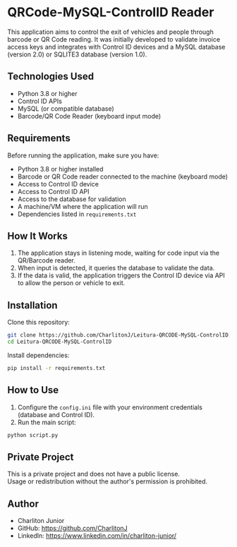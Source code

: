 # QRCode-MySQL-ControlID Reader

This application aims to control the exit of vehicles and people through barcode or QR Code reading. It was initially developed to validate invoice access keys and integrates with Control ID devices and a MySQL database (version 2.0) or SQLITE3 database (version 1.0).

## Technologies Used

- Python 3.8 or higher  
- Control ID APIs  
- MySQL (or compatible database)  
- Barcode/QR Code Reader (keyboard input mode)

## Requirements

Before running the application, make sure you have:

- Python 3.8 or higher installed  
- Barcode or QR Code reader connected to the machine (keyboard mode)  
- Access to Control ID device  
- Access to Control ID API  
- Access to the database for validation  
- A machine/VM where the application will run  
- Dependencies listed in `requirements.txt`

## How It Works

1. The application stays in listening mode, waiting for code input via the QR/Barcode reader.  
2. When input is detected, it queries the database to validate the data.  
3. If the data is valid, the application triggers the Control ID device via API to allow the person or vehicle to exit.

## Installation

Clone this repository:

```bash
git clone https://github.com/CharlitonJ/Leitura-QRCODE-MySQL-ControlID.git
cd Leitura-QRCODE-MySQL-ControlID
```

Install dependencies:

```bash
pip install -r requirements.txt
```

## How to Use

1. Configure the `config.ini` file with your environment credentials (database and Control ID).  
2. Run the main script:

```bash
python script.py
```

## Private Project

This is a private project and does not have a public license.  
Usage or redistribution without the author's permission is prohibited.

## Author

- Charliton Junior  
- GitHub: https://github.com/CharlitonJ  
- LinkedIn: https://www.linkedin.com/in/charliton-junior/
